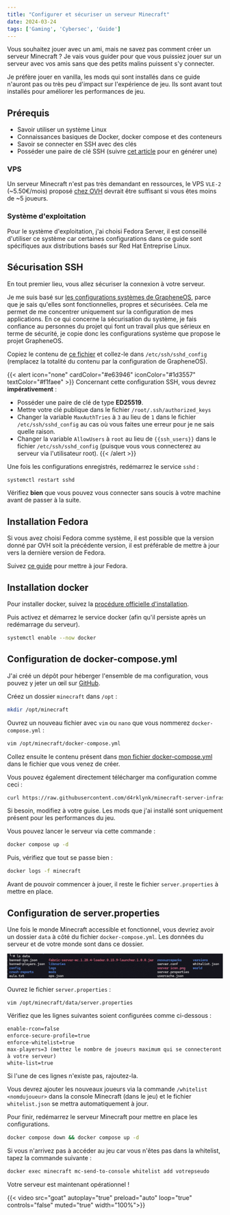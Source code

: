 ```yaml
---
title: "Configurer et sécuriser un serveur Minecraft"
date: 2024-03-24
tags: ['Gaming', 'Cybersec', 'Guide']
---
```


Vous souhaitez jouer avec un ami, mais ne savez pas comment créer un serveur Minecraft ? Je vais vous guider pour que vous puissiez jouer sur un serveur avec vos amis sans que des petits malins puissent s'y connecter.

Je préfère jouer en vanilla, les mods qui sont installés dans ce guide n'auront pas ou très peu d'impact sur l'expérience de jeu. Ils sont avant tout installés pour améliorer les performances de jeu.

## Prérequis

- Savoir utiliser un système Linux
- Connaissances basiques de Docker, docker compose et des conteneurs
- Savoir se connecter en SSH avec des clés
- Posséder une paire de clé SSH (suivre [cet article](https://wonderfall.space/retour-du-root-ssh/#sur-des-machines-distantes-mon-h%C3%A9ros-ssh-et-comment-je-lutilise) pour en générer une)

### VPS

Un serveur Minecraft n'est pas très demandant en ressources, le VPS `VLE-2` (~5.50€/mois) proposé [chez OVH](https://www.ovhcloud.com/fr/vps/) devrait être suffisant si vous êtes moins de ~5 joueurs.

### Système d'exploitation

Pour le système d'exploitation, j'ai choisi Fedora Server, il est conseillé d'utiliser ce système car certaines configurations dans ce guide sont spécifiques aux distributions basés sur Red Hat Entreprise Linux.

## Sécurisation SSH

En tout premier lieu, vous allez sécuriser la connexion à votre serveur.

Je me suis basé sur [les configurations systèmes de GrapheneOS](https://github.com/GrapheneOS/infrastructure), parce que je sais qu'elles sont fonctionnelles, propres et sécurisées. Cela me permet de me concentrer uniquement sur la configuration de mes applications. En ce qui concerne la sécurisation du système, je fais confiance au personnes du projet qui font un travail plus que sérieux en terme de sécurité, je copie donc les configurations système que propose le projet GrapheneOS.

Copiez le contenu de [ce fichier](https://github.com/GrapheneOS/infrastructure/blob/main/ssh/sshd_config) et collez-le dans `/etc/ssh/sshd_config` (remplacez la totalité du contenu par la configuration de GrapheneOS).

{{< alert icon="none" cardColor="#e63946" iconColor="#1d3557" textColor="#f1faee" >}}
Concernant cette configuration SSH, vous devrez **impérativement** :

- Posséder une paire de clé de type **ED25519**.
- Mettre votre clé publique dans le fichier `/root/.ssh/authorized_keys`
- Changer la variable `MaxAuthTries` à `3` au lieu de `1` dans le fichier `/etc/ssh/sshd_config` au cas où vous faites une erreur pour je ne sais quelle raison.
- Changer la variable `AllowUsers` à `root` au lieu de `{{ssh_users}}` dans le fichier `/etc/ssh/sshd_config` (puisque vous vous connecterez au serveur via l'utilisateur root).
{{< /alert >}}

Une fois les configurations enregistrés, redémarrez le service `sshd` :

```bash
systemctl restart sshd
```

Vérifiez **bien** que vous pouvez vous connecter sans soucis à votre machine avant de passer à la suite.

## Installation Fedora

Si vous avez choisi Fedora comme système, il est possible que la version donné par OVH soit la précédente version, il est préférable de mettre à jour vers la dernière version de Fedora.

Suivez [ce guide](https://docs.fedoraproject.org/en-US/quick-docs/upgrading-fedora-offline/) pour mettre à jour Fedora.

<!-- TODO -->
<!-- ## Sécurisation du système -->

## Installation docker

Pour installer docker, suivez la [procédure officielle d'installation](https://docs.docker.com/engine/install/fedora/).

Puis activez et démarrez le service docker (afin qu'il persiste après un redémarrage du serveur).

```bash
systemctl enable --now docker
```

## Configuration de docker-compose.yml

J'ai créé un dépôt pour héberger l'ensemble de ma configuration, vous pouvez y jeter un œil sur [GitHub](https://github.com/d4rklynk/minecraft-server-infrastructure).

Créez un dossier `minecraft` dans `/opt` :

```bash
mkdir /opt/minecraft
```

Ouvrez un nouveau fichier avec `vim` ou `nano` que vous nommerez `docker-compose.yml` :

```bash
vim /opt/minecraft/docker-compose.yml
```

Collez ensuite le contenu présent dans [mon fichier docker-compose.yml](https://raw.githubusercontent.com/d4rklynk/minecraft-server-infrastructure/main/docker/opt/minecraft/docker-compose.yml) dans le fichier que vous venez de créer.

Vous pouvez également directement télécharger ma configuration comme ceci :

```bash
curl https://raw.githubusercontent.com/d4rklynk/minecraft-server-infrastructure/main/docker/opt/minecraft/docker-compose.yml > /opt/minecraft/docker-compose.yml
```

Si besoin, modifiez à votre guise. Les mods que j'ai installé sont uniquement présent pour les performances du jeu.

Vous pouvez lancer le serveur via cette commande :

```bash
docker compose up -d
```

Puis, vérifiez que tout se passe bien :

```bash
docker logs -f minecraft
```

Avant de pouvoir commencer à jouer, il reste le fichier `server.properties` à mettre en place.

## Configuration de server.properties

Une fois le monde Minecraft accessible et fonctionnel, vous devriez avoir un dossier `data` à côté du fichier `docker-compose.yml`. Les données du serveur et de votre monde sont dans ce dossier.

![Contenu du dossier data](data-content.png)

Ouvrez le fichier `server.properties` :

```bash
vim /opt/minecraft/data/server.properties
```

Vérifiez que les lignes suivantes soient configurées comme ci-dessous :

```text
enable-rcon=false
enforce-secure-profile=true
enforce-whitelist=true
max-players=3 (mettez le nombre de joueurs maximum qui se connecteront à votre serveur)
white-list=true
```

Si l'une de ces lignes n'existe pas, rajoutez-la.

Vous devrez ajouter les nouveaux joueurs via la commande `/whitelist <nomdujoueur>` dans la console Minecraft (dans le jeu) et le fichier `whitelist.json` se mettra automatiquement à jour.

Pour finir, redémarrez le serveur Minecraft pour mettre en place les configurations.

```bash
docker compose down && docker compose up -d
```

Si vous n'arrivez pas à accéder au jeu car vous n'êtes pas dans la whitelist, tapez la commande suivante :

```bash
docker exec minecraft mc-send-to-console whitelist add votrepseudo
```

Votre serveur est maintenant opérationnel !

{{< video src="goat" autoplay="true" preload="auto" loop="true" controls="false" muted="true" width="100%">}}
